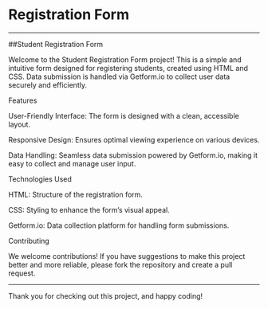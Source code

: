 # Registration Form

---


##Student Registration Form


Welcome to the Student Registration Form project! This is a simple and intuitive form designed for registering students, created using HTML and CSS. Data submission is handled via Getform.io to collect user data securely and efficiently.


Features

User-Friendly Interface: The form is designed with a clean, accessible layout.

Responsive Design: Ensures optimal viewing experience on various devices.

Data Handling: Seamless data submission powered by Getform.io, making it easy to collect and manage user input.


Technologies Used

HTML: Structure of the registration form.

CSS: Styling to enhance the form’s visual appeal.

Getform.io: Data collection platform for handling form submissions.


Contributing

We welcome contributions! If you have suggestions to make this project better and more reliable, please fork the repository and create a pull request.

---

Thank you for checking out this project, and happy coding!


